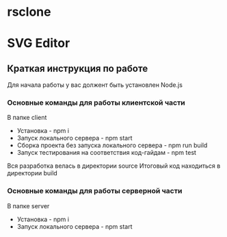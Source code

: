 # rsclone
# SVG Editor

## Краткая инструкция по работе
Для начала работы у вас должент быть установлен Node.js

### Основные команды для работы клиентской части
В папке client

* Установка - npm i
* Запуск локального сервера - npm start
* Сборка проекта без запуска локального сервера - npm run build
* Запуск тестирования на соответствия код-гайдам - npm test

Вся разработка велась в директории source
Итоговый код находиться в директории build

### Основные команды для работы серверной части
В папке server

* Установка - npm i
* Запуск локального сервера - npm start
